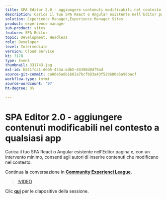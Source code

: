 ```yaml
---
title: SPA Editor 2.0 - aggiungere contenuti modificabili nel contesto a qualsiasi app
description: Carica il tuo SPA React o Angular esistente nell’Editor pagina e, con un intervento minimo, consenti agli autori di inserire contenuti che modificano nel contesto. Questa sessione è stata distribuita come parte dell’evento Contenuto Adobe Developers Live.
solution: Experience Manager,Experience Manager Sites
product: experience manager
sub-product: sites
feature: SPA Editor
topic: Development, Headless
role: Developer
level: Intermediate
version: Cloud Service
kt: 7178
type: Event
thumbnail: 331743.jpg
exl-id: b541fca1-de05-444a-adb5-44398d0df9ad
source-git-commit: ca06e5a8b1602a7bcfb83a43f529680a5a96bacf
workflow-type: tm+mt
source-wordcount: '97'
ht-degree: 0%

---
```


# SPA Editor 2.0 - aggiungere contenuti modificabili nel contesto a qualsiasi app

Carica il tuo SPA React o Angular esistente nell’Editor pagina e, con un intervento minimo, consenti agli autori di inserire contenuti che modificano nel contesto.

Continua la conversazione in **[Community Experienci League](http://adobe.ly/36Yd3v6)**.

>[!VIDEO](https://video.tv.adobe.com/v/331743/?quality=12&learn=on&hidetitle=true)

Clic **[qui](/help/adobe-developers-live/assets/spa-editor-2-0.pdf)** per le diapositive della sessione.
